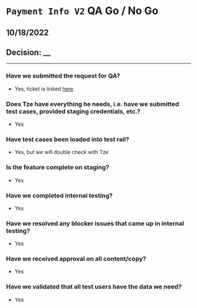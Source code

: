 # `Payment Info V2` QA Go / No Go 

##  10/18/2022

## Decision: __

---

### Have we submitted the request for QA?

-  Yes, ticket is linked [here](https://github.com/department-of-veterans-affairs/va.gov-team/issues/47208)

### Does Tze have everything he needs, i.e. have we submitted test cases, provided staging credentials, etc.?
- Yes

### Have test cases been loaded into test rail?
- Yes, but we will double check with Tze

### Is the feature complete on staging?
- Yes

### Have we completed internal testing?
- Yes

### Have we resolved any blocker issues that came up in internal testing?
- Yes

### Have we received approval on all content/copy?
- Yes

### Have we validated that all test users have the data we need?
- Yes
